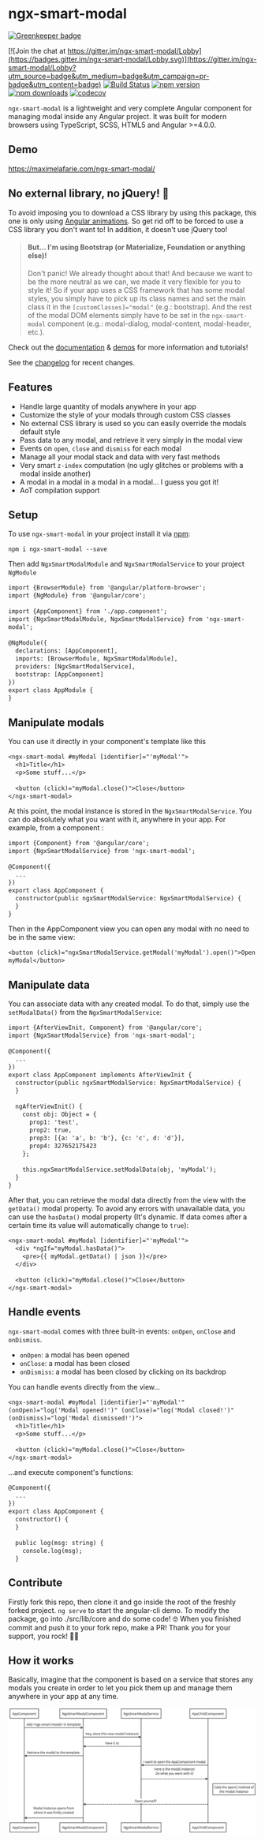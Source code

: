 # ngx-smart-modal

[![Greenkeeper badge](https://badges.greenkeeper.io/maximelafarie/ngx-smart-modal.svg)](https://greenkeeper.io/)

[![Join the chat at https://gitter.im/ngx-smart-modal/Lobby](https://badges.gitter.im/ngx-smart-modal/Lobby.svg)](https://gitter.im/ngx-smart-modal/Lobby?utm_source=badge&utm_medium=badge&utm_campaign=pr-badge&utm_content=badge)
[![Build Status](https://travis-ci.org/maximelafarie/ngx-smart-modal.svg?branch=master)](https://travis-ci.org/maximelafarie/ngx-smart-modal) [![npm version](https://badge.fury.io/js/ngx-smart-modal.svg)](https://badge.fury.io/js/ngx-smart-modal) [![npm downloads](https://img.shields.io/npm/dm/ngx-smart-modal.svg)](https://npmjs.org/ngx-smart-modal) [![codecov](https://codecov.io/gh/maximelafarie/ngx-smart-modal/branch/master/graph/badge.svg)](https://codecov.io/gh/maximelafarie/ngx-smart-modal)

`ngx-smart-modal` is a lightweight and very complete Angular component for managing modal inside any Angular project. It was built for modern browsers using TypeScript, SCSS, HTML5 and Angular >=4.0.0.

## Demo
https://maximelafarie.com/ngx-smart-modal/


## No external library, no jQuery! 🤘
To avoid imposing you to download a CSS library by using this package, this one is only using [Angular animations](https://angular.io/guide/animations). So get rid off to be forced to use a CSS library you don't want to! In addition, it doesn't use jQuery too! 

> #### But... I'm using Bootstrap (or Materialize, Foundation or anything else)!
> Don't panic! We already thought about that! And because we want to be the more neutral as we can, we made it very flexible for you to style it!
> So if your app uses a CSS framework that has some modal styles, you simply have to pick up its class names and set the main class it in the `[customClasses]="modal"` (e.g.: bootstrap). And the rest of the modal DOM elements simply have to be set in the `ngx-smart-modal` component (e.g.: modal-dialog, modal-content, modal-header, etc.).

Check out the [documentation](https://github.com/maximelafarie/ngx-smart-modal) & [demos](https://github.com/maximelafarie/ngx-smart-modal) for more information and tutorials!

See the [changelog](https://github.com/maximelafarie/ngx-smart-modalchangelog.md) for recent changes.

## Features
 - Handle large quantity of modals anywhere in your app
 - Customize the style of your modals through custom CSS classes
 - No external CSS library is used so you can easily override the modals default style
 - Pass data to any modal, and retrieve it very simply in the modal view
 - Events on `open`, `close` and `dismiss` for each modal
 - Manage all your modal stack and data with very fast methods
 - Very smart `z-index` computation (no ugly glitches or problems with a modal inside another)
 - A modal in a modal in a modal in a modal... I guess you got it!
 - AoT compilation support

## Setup
To use `ngx-smart-modal` in your project install it via [npm](https://www.npmjs.com/package/ngx-smart-modal):
```
npm i ngx-smart-modal --save
```
Then add `NgxSmartModalModule` and `NgxSmartModalService` to your project `NgModule`
```
import {BrowserModule} from '@angular/platform-browser';
import {NgModule} from '@angular/core';

import {AppComponent} from './app.component';
import {NgxSmartModalModule, NgxSmartModalService} from 'ngx-smart-modal';

@NgModule({
  declarations: [AppComponent],
  imports: [BrowserModule, NgxSmartModalModule],
  providers: [NgxSmartModalService],
  bootstrap: [AppComponent]
})
export class AppModule {
}
```

## Manipulate modals
You can use it directly in your component's template like this
```
<ngx-smart-modal #myModal [identifier]="'myModal'">
  <h1>Title</h1>
  <p>Some stuff...</p>

  <button (click)="myModal.close()">Close</button>
</ngx-smart-modal>
```
At this point, the modal instance is stored in the `NgxSmartModalService`. You can do absolutely what you want with it, anywhere in your app. For example, from a component :
```
import {Component} from '@angular/core';
import {NgxSmartModalService} from 'ngx-smart-modal';

@Component({
  ...
})
export class AppComponent {
  constructor(public ngxSmartModalService: NgxSmartModalService) {
  }
}
```
Then in the AppComponent view you can open any modal with no need to be in the same view:
```
<button (click)="ngxSmartModalService.getModal('myModal').open()">Open myModal</button>
```

## Manipulate data
You can associate data with any created modal. To do that, simply use the `setModalData()` from the `NgxSmartModalService`:
```
import {AfterViewInit, Component} from '@angular/core';
import {NgxSmartModalService} from 'ngx-smart-modal';

@Component({
  ...
})
export class AppComponent implements AfterViewInit {
  constructor(public ngxSmartModalService: NgxSmartModalService) {
  }

  ngAfterViewInit() {
    const obj: Object = {
      prop1: 'test',
      prop2: true,
      prop3: [{a: 'a', b: 'b'}, {c: 'c', d: 'd'}],
      prop4: 327652175423
    };

    this.ngxSmartModalService.setModalData(obj, 'myModal');
  }
}
```
After that, you can retrieve the modal data directly from the view with the `getData()` modal property. To avoid any errors with unavailable data, you can use the `hasData()` modal property (It's dynamic. If data comes after a certain time its value will automatically change to `true`):
```
<ngx-smart-modal #myModal [identifier]="'myModal'">
  <div *ngIf="myModal.hasData()">
    <pre>{{ myModal.getData() | json }}</pre>
  </div>

  <button (click)="myModal.close()">Close</button>
</ngx-smart-modal>
```

## Handle events
`ngx-smart-modal` comes with three built-in events: `onOpen`, `onClose` and `onDismiss`.

 - `onOpen`: a modal has been opened
 - `onClose`: a modal has been closed
 - `onDismiss`: a modal has been closed by clicking on its backdrop

You can handle events directly from the view...
```
<ngx-smart-modal #myModal [identifier]="'myModal'" (onOpen)="log('Modal opened!')" (onClose)="log('Modal closed!')" (onDismiss)="log('Modal dismissed!')">
  <h1>Title</h1>
  <p>Some stuff...</p>

  <button (click)="myModal.close()">Close</button>
</ngx-smart-modal>
```
...and execute component's functions:
```
@Component({
  ...
})
export class AppComponent {
  constructor() {
  }

  public log(msg: string) {
    console.log(msg);
  }
```

## Contribute
Firstly fork this repo, then clone it and go inside the root of the freshly forked project.
`ng serve` to start the angular-cli demo.
To modify the package, go into ./src/lib/core and do some code! 🤓
When you finished commit and push it to your fork repo, make a PR!
Thank you for your support, you rock! 🤘🎸

## How it works
Basically, imagine that the component is based on a service that stores any modals you create in order to let you pick them up and manage them anywhere in your app at any time.

![Sequence diagram](src/assets/sequence_diagram.png)
